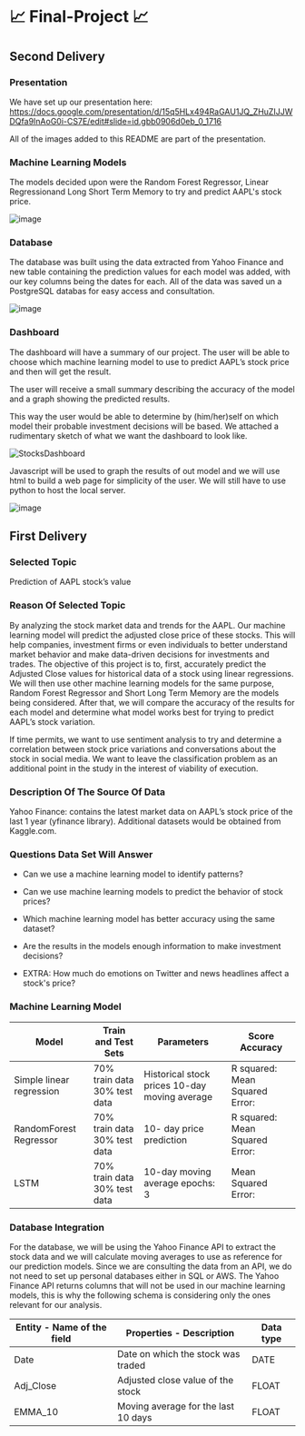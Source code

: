# :chart_with_upwards_trend: Final-Project :chart_with_upwards_trend:

## Second Delivery

### Presentation

We have set up our presentation here:
https://docs.google.com/presentation/d/15q5HLx494RaGAU1JQ_ZHuZIJJWDQfa9InAoG0i-CS7E/edit#slide=id.gbb0906d0eb_0_1716

All of the images added to this README are part of the presentation.

### Machine Learning Models

The models decided upon were the Random Forest Regressor, Linear Regressionand Long Short Term Memory to try and predict AAPL's stock price. 

![image](https://user-images.githubusercontent.com/101848882/187092059-bd976a2f-0f13-43ce-b00c-652b2c2304c7.png)


### Database

The database was built using the data extracted from Yahoo Finance and new table containing the prediction values for each model was added, with our key columns being the dates for each. All of the data was saved un a PostgreSQL databas for easy access and consultation.

![image](https://user-images.githubusercontent.com/101848882/187091656-ed5e5139-bd4f-4a8e-adb4-fca924a6f27f.png)

### Dashboard

The dashboard will have a summary of our project. The user will be able to choose which machine learning model to use to predict AAPL’s stock price and then will get the result.

The user will receive a small summary describing the accuracy of the model and a graph showing the predicted results. 

This way the user would be able to determine by (him/her)self on which model their probable investment decisions will be based. We attached a rudimentary sketch of what we want the dashboard to look like.

![StocksDashboard](https://user-images.githubusercontent.com/101848882/187092001-5b28aea5-8907-45fd-b23c-f703a6241088.png)

Javascript will be used to graph the results of out model and we will use html to build a web page for simplicity of the user. We will still have to use python to host the local server.

![image](https://user-images.githubusercontent.com/101848882/187092035-44ceb693-cb09-4559-9afd-7d7fc27870bb.png)

## First Delivery

### Selected Topic

Prediction of AAPL stock’s value  

### Reason Of Selected Topic

By analyzing the stock market data and trends for the AAPL. Our machine learning model will predict the adjusted close price of these stocks. This will help companies, investment firms or even individuals to better understand market behavior and make data-driven decisions for investments and trades. The objective of this project is to, first, accurately predict the Adjusted Close values for historical data of a stock using linear regressions. We will then use other machine learning models for the same purpose, Random Forest Regressor and Short Long Term Memory are the models being considered. After that, we will compare the accuracy of the results for each model and determine what model works best for trying to predict AAPL’s stock variation. 

If time permits, we want to use sentiment analysis to try and determine a correlation between stock price variations and conversations about the stock in social media. We want to leave the classification problem as an additional point in the study in the interest of viability of execution.

### Description Of The Source Of Data

Yahoo Finance: contains the latest market data on AAPL’s stock price of the last 1 year (yfinance library). Additional datasets would be obtained from Kaggle.com.

### Questions Data Set Will Answer

 + Can we use a machine learning model to identify patterns?
 + Can we use machine learning models to predict the behavior of stock prices?
 + Which machine learning model has better accuracy using the same dataset?
 + Are the results in the models enough information to make investment decisions?

 + EXTRA: How much do emotions on Twitter and news headlines affect a stock's price?

### Machine Learning Model

| Model                    | Train and Test Sets          | Parameters                                    | Score Accuracy                  |
| ------------------------ | ---------------------------- | --------------------------------------------- | ------------------------------- |
| Simple linear regression | 70% train data 30% test data | Historical stock prices 10-day moving average | R squared: Mean Squared Error:  |
| RandomForest Regressor   | 70% train data 30% test data | 10- day price prediction                      | R squared:  Mean Squared Error: |
| LSTM                     | 70% train data 30% test data | 10-day moving average epochs: 3               | Mean Squared Error:             |       

### Database Integration

For the database, we will be using the Yahoo Finance API to extract the stock data and we will calculate moving averages to use as reference for our prediction models. Since we are consulting the data from an API, we do not need to set up personal databases either in SQL or AWS. The Yahoo Finance API returns columns that will not be used in our machine learning models, this is why the following schema is considering only the ones relevant for our analysis.

| **Entity - Name of the field**| **Properties - Description**              | **Data type** | 
| ------------------------ | ----------------------------------- | --------- |
| Date                     | Date on which the stock was traded  | DATE      | 
| Adj_Close                | Adjusted close value of the stock   | FLOAT     | 
| EMMA_10                  | Moving average for the last 10 days | FLOAT     |



















